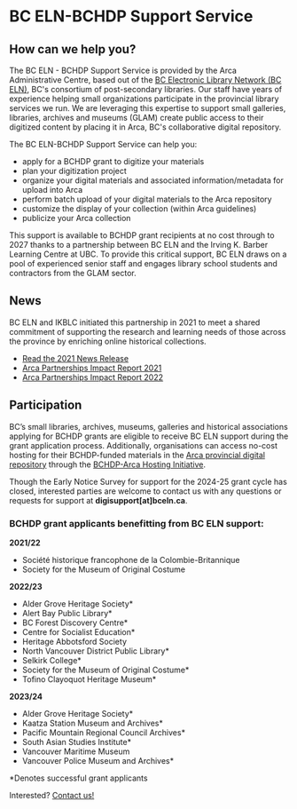 # BC ELN-BCHDP Support Service

## How can we help you?
The BC ELN - BCHDP Support Service is provided by the Arca Administrative Centre, based out of the [BC Electronic Library Network (BC ELN)](https://bceln.ca/), BC's consortium of post-secondary libraries. Our staff have years of experience helping small organizations participate in the provincial library services we run. We are leveraging this expertise to support small galleries, libraries, archives and museums (GLAM) create public access to their digitized content by placing it in Arca, BC's collaborative digital repository.

The BC ELN-BCHDP Support Service can help you:

- apply for a BCHDP grant to digitize your materials
- plan your digitization project
- organize your digital materials and associated information/metadata for upload into Arca
- perform batch upload of your digital materials to the Arca repository
- customize the display of your collection (within Arca guidelines)
- publicize your Arca collection

This support is available to BCHDP grant recipients at no cost through to 2027 thanks to a partnership between BC ELN and the Irving K. Barber Learning Centre at UBC. To provide this critical support, BC ELN draws on a pool of experienced senior staff and engages library school students and contractors from the GLAM sector.

## News
BC ELN and IKBLC initiated this partnership in 2021 to meet a shared commitment of supporting the research and learning needs of those across the province by enriching online historical collections.

- [Read the 2021 News Release](https://bceln.ca/sites/default/files/news/2021_BCELN-BCHDP_Support_Service_News_Release.pdf)
- [Arca Partnerships Impact Report 2021](https://bceln.ca/sites/default/files/reports/Arca_Partnerships_Impact_Report_2021.pdf)
- [Arca Partnerships Impact Report 2022](https://bceln.ca/sites/default/files/reports/BCHDP_Arca_Partnerships_Impact_Reports_2022_Final_COMBINED.pdf)

## Participation
BC’s small libraries, archives, museums, galleries and historical associations applying for BCHDP grants are eligible to receive BC ELN support during the grant application process. Additionally, organisations can access no-cost hosting for their BCHDP-funded materials in the [Arca provincial digital repository](https://bchdp.arcabc.ca/) through the [BCHDP-Arca Hosting Initiative](https://bceln.ca/services/shared-services/bchdp-arca-hosting-initiative).

Though the Early Notice Survey for support for the 2024-25 grant cycle has closed, interested parties are welcome to contact us with any questions or requests for support at **digisupport[at]bceln.ca**.

### BCHDP grant applicants benefitting from BC ELN support:
**2021/22**
- Société historique francophone de la Colombie-Britannique
- Society for the Museum of Original Costume

**2022/23**
- Alder Grove Heritage Society*
- Alert Bay Public Library*
- BC Forest Discovery Centre*
- Centre for Socialist Education*
- Heritage Abbotsford Society
- North Vancouver District Public Library*
- Selkirk College*
- Society for the Museum of Original Costume*
- Tofino Clayoquot Heritage Museum*

**2023/24**
- Alder Grove Heritage Society*
- Kaatza Station Museum and Archives*
- Pacific Mountain Regional Council Archives*
- South Asian Studies Institute*
- Vancouver Maritime Museum
- Vancouver Police Museum and Archives*

*Denotes successful grant applicants

Interested? [Contact us!](https://bceln.github.io/bchdp-docs/about/contact/)